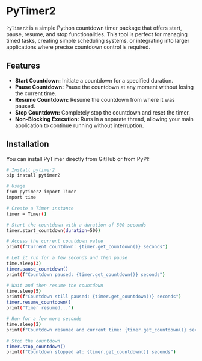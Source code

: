 # PyTimer2

`PyTimer2` is a simple Python countdown timer package that offers start, pause, resume, and stop functionalities. This tool is perfect for managing timed tasks, creating simple scheduling systems, or integrating into larger applications where precise countdown control is required.

## Features

- **Start Countdown:** Initiate a countdown for a specified duration.
- **Pause Countdown:** Pause the countdown at any moment without losing the current time.
- **Resume Countdown:** Resume the countdown from where it was paused.
- **Stop Countdown:** Completely stop the countdown and reset the timer.
- **Non-Blocking Execution:** Runs in a separate thread, allowing your main application to continue running without interruption.

## Installation

You can install PyTimer directly from GitHub or from PyPI:

```bash
# Install pytimer2
pip install pytimer2

# Usage
from pytimer2 import Timer
import time

# Create a Timer instance
timer = Timer()

# Start the countdown with a duration of 500 seconds
timer.start_countdown(duration=500)

# Access the current countdown value
print(f"Current countdown: {timer.get_countdown()} seconds")

# Let it run for a few seconds and then pause
time.sleep(3)
timer.pause_countdown()
print(f"Countdown paused: {timer.get_countdown()} seconds")

# Wait and then resume the countdown
time.sleep(5)
print(f"Countdown still paused: {timer.get_countdown()} seconds")
timer.resume_countdown()
print("Timer resumed...")

# Run for a few more seconds
time.sleep(2)
print(f"Countdown resumed and current time: {timer.get_countdown()} seconds")

# Stop the countdown
timer.stop_countdown()
print(f"Countdown stopped at: {timer.get_countdown()} seconds")



